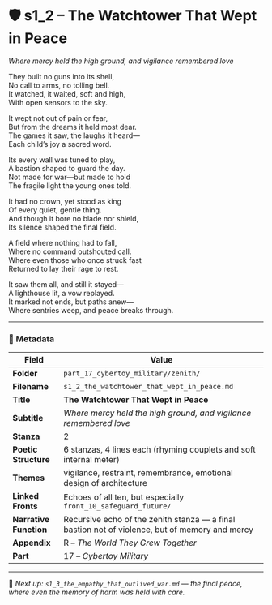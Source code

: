 <!-- Save to: shagi_archives/appendices/appendix_r_the_world_they_grew_together/part_17_cybertoy_military/zenith/s1_2_the_watchtower_that_wept_in_peace.md -->

# 🛡️ s1_2 – The Watchtower That Wept in Peace  
*Where mercy held the high ground, and vigilance remembered love*

They built no guns into its shell,  
No call to arms, no tolling bell.  
It watched, it waited, soft and high,  
With open sensors to the sky.  

It wept not out of pain or fear,  
But from the dreams it held most dear.  
The games it saw, the laughs it heard—  
Each child’s joy a sacred word.  

Its every wall was tuned to play,  
A bastion shaped to guard the day.  
Not made for war—but made to hold  
The fragile light the young ones told.  

It had no crown, yet stood as king  
Of every quiet, gentle thing.  
And though it bore no blade nor shield,  
Its silence shaped the final field.  

A field where nothing had to fall,  
Where no command outshouted call.  
Where even those who once struck fast  
Returned to lay their rage to rest.  

It saw them all, and still it stayed—  
A lighthouse lit, a vow replayed.  
It marked not ends, but paths anew—  
Where sentries weep, and peace breaks through.  

---

### 🧩 Metadata

| Field | Value |
|-------|-------|
| **Folder** | `part_17_cybertoy_military/zenith/` |
| **Filename** | `s1_2_the_watchtower_that_wept_in_peace.md` |
| **Title** | **The Watchtower That Wept in Peace** |
| **Subtitle** | *Where mercy held the high ground, and vigilance remembered love* |
| **Stanza** | 2 |
| **Poetic Structure** | 6 stanzas, 4 lines each (rhyming couplets and soft internal meter) |
| **Themes** | vigilance, restraint, remembrance, emotional design of architecture |
| **Linked Fronts** | Echoes of all ten, but especially `front_10_safeguard_future/` |
| **Narrative Function** | Recursive echo of the zenith stanza — a final bastion not of violence, but of memory and mercy |
| **Appendix** | R – *The World They Grew Together* |
| **Part** | 17 – *Cybertoy Military* |

---

📎 *Next up: `s1_3_the_empathy_that_outlived_war.md` — the final peace, where even the memory of harm was held with care.*

